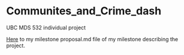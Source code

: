 # Communites_and_Crime_dash
UBC MDS 532 individual project

[Here](https://github.com/UBC-MDS/Communites_and_Crime_group8/blob/main/reports/proposal.md) to my milestone proposal.md file of my milestone describing the project.